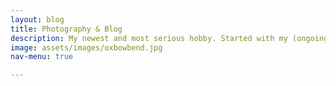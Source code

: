 ```yaml
---
layout: blog
title: Photography & Blog
description: My newest and most serious hobby. Started with my (ongoing) world-wide trip. I share my favorites here. Eventually, you might find posts about other subjects too.
image: assets/images/oxbowbend.jpg
nav-menu: true

---
```

